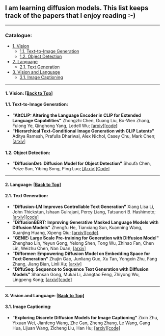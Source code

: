 ## I am learning diffusion models. This list keeps track of the papers that I enjoy reading :-)

****

<span id='all_catelogue'/>

### Catalogue:
* <a href='#vision'>1. Vision</a>
    * <a href='#image_generation'>1.1. Text-to-Image Generation</a>
    * <a href='#object_detection'>1.2. Object Detection</a>
* <a href='#language'>2. Language</a>
    * <a href='#text_generation'>2.1. Text Generation</a>
* <a href='#vision_and_language'>3. Vision and Language</a>
    * <a href='#image_captioning'>3.1. Image Captioning</a>


****

<span id='vision'/>

#### 1. Vision: <a href='#all_catelogue'>[Back to Top]</a>

<span id='image_generation'/>

#### 1.1. Text-to-Image Generation: 
* **"AltCLIP: Altering the Language Encoder in CLIP for Extended Language Capabilities"** Zhongzhi Chen, Guang Liu, Bo-Wen Zhang, Fulong Ye, Qinghong Yang, Ledell Wu; [[arxiv]](https://arxiv.org/abs/2211.06679)[[code]](https://github.com/FlagAI-Open/FlagAI/tree/master/examples/AltDiffusion)
* **"Hierarchical Text-Conditional Image Generation with CLIP Latents"** Aditya Ramesh, Prafulla Dhariwal, Alex Nichol, Casey Chu, Mark Chen; [[arxiv]](https://arxiv.org/abs/2204.06125)



<span id='object_detection'/>

#### 1.2. Object Detection: 

* **"DiffusionDet: Diffusion Model for Object Detection"** Shoufa Chen, Peize Sun, Yibing Song, Ping Luo; [[Arxiv]](https://arxiv.org/abs/2211.09788)[[Code]](https://github.com/ShoufaChen/DiffusionDet)


****

<span id='language'/>

#### 2. Language: <a href='#all_catelogue'>[Back to Top]</a>

<span id='text_generation'/>

#### 2.1. Text Generation: 

* **"Diffusion-LM Improves Controllable Text Generation"** Xiang Lisa Li, John Thickstun, Ishaan Gulrajani, Percy Liang, Tatsunori B. Hashimoto; [[arxiv]](https://arxiv.org/abs/2205.14217)[[code]](https://github.com/xiangli1999/diffusion-lm)
* **"DiffusionBERT: Improving Generative Masked Language Models with Diffusion Models"** Zhengfu He, Tianxiang Sun, Kuanning Wang, Xuanjing Huang, Xipeng Qiu; [[arxiv]](https://arxiv.org/pdf/2211.15029.pdf)[[code]](https://github.com/Hzfinfdu/Diffusion-BERT).
* **"GENIE: Large Scale Pre-training for Generation with Diffusion Model"** Zhenghao Lin, Yeyun Gong, Yelong Shen, Tong Wu, Zhihao Fan, Chen Lin, Weizhu Chen, Nan Duan; [[arxiv]](https://arxiv.org/pdf/2212.11685.pdf)
* **"Difformer: Empowering Diffusion Model on Embedding Space for Text Generation"** Zhujin Gao, Junliang Guo, Xu Tan, Yongxin Zhu, Fang Zhang, Jiang Bian, Linli Xu; [[arxiv]](https://download.arxiv.org/pdf/2212.09412v1)
* **"DiffuSeq: Sequence to Sequence Text Generation with Diffusion Models"** Shansan Gong, Mukai Li, Jiangtao Feng, Zhiyong Wu, Lingpeng Kong; [[arxiv]](https://arxiv.org/pdf/2210.08933.pdf)[[code]](https://github.com/Shark-NLP/DiffuSeq)


****

<span id='vision_and_language'/>

#### 3. Vision and Language: <a href='#all_catelogue'>[Back to Top]</a>

<span id='image_captioning'/>

#### 3.1. Image Captioning: 

* **"Exploring Discrete Diffusion Models for Image Captioning"** Zixin Zhu, Yixuan Wei, Jianfeng Wang, Zhe Gan, Zheng Zhang, Le Wang, Gang Hua, Lijuan Wang, Zicheng Liu, Han Hu; [[arxiv]](https://arxiv.org/abs/2211.11694)[[code]](https://github.com/buxiangzhiren/DDCap)





